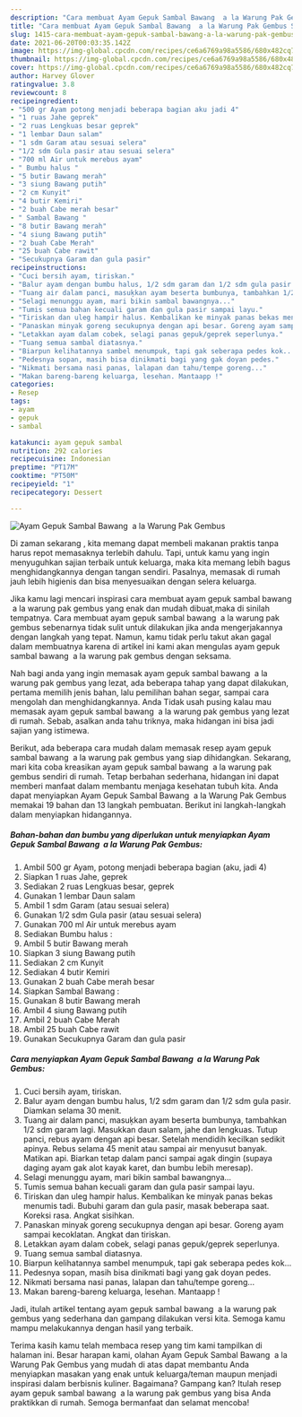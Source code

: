 ```yaml
---
description: "Cara membuat Ayam Gepuk Sambal Bawang  a la Warung Pak Gembus Sederhana dan Mudah Dibuat"
title: "Cara membuat Ayam Gepuk Sambal Bawang  a la Warung Pak Gembus Sederhana dan Mudah Dibuat"
slug: 1415-cara-membuat-ayam-gepuk-sambal-bawang-a-la-warung-pak-gembus-sederhana-dan-mudah-dibuat
date: 2021-06-20T00:03:35.142Z
image: https://img-global.cpcdn.com/recipes/ce6a6769a98a5586/680x482cq70/ayam-gepuk-sambal-bawang-a-la-warung-pak-gembus-foto-resep-utama.jpg
thumbnail: https://img-global.cpcdn.com/recipes/ce6a6769a98a5586/680x482cq70/ayam-gepuk-sambal-bawang-a-la-warung-pak-gembus-foto-resep-utama.jpg
cover: https://img-global.cpcdn.com/recipes/ce6a6769a98a5586/680x482cq70/ayam-gepuk-sambal-bawang-a-la-warung-pak-gembus-foto-resep-utama.jpg
author: Harvey Glover
ratingvalue: 3.8
reviewcount: 8
recipeingredient:
- "500 gr Ayam potong menjadi beberapa bagian aku jadi 4"
- "1 ruas Jahe geprek"
- "2 ruas Lengkuas besar geprek"
- "1 lembar Daun salam"
- "1 sdm Garam atau sesuai selera"
- "1/2 sdm Gula pasir atau sesuai selera"
- "700 ml Air untuk merebus ayam"
- " Bumbu halus "
- "5 butir Bawang merah"
- "3 siung Bawang putih"
- "2 cm Kunyit"
- "4 butir Kemiri"
- "2 buah Cabe merah besar"
- " Sambal Bawang "
- "8 butir Bawang merah"
- "4 siung Bawang putih"
- "2 buah Cabe Merah"
- "25 buah Cabe rawit"
- "Secukupnya Garam dan gula pasir"
recipeinstructions:
- "Cuci bersih ayam, tiriskan."
- "Balur ayam dengan bumbu halus, 1/2 sdm garam dan 1/2 sdm gula pasir. Diamkan selama 30 menit."
- "Tuang air dalam panci, masuķkan ayam beserta bumbunya, tambahkan 1/2 sdm garam lagi. Masukkan daun salam, jahe dan lengkuas. Tutup panci, rebus ayam dengan api besar. Setelah mendidih kecilkan sedikit apinya. Rebus selama 45 menit atau sampai air menyusut banyak. Matikan api. Biarkan tetap dalam panci sampai agak dingin (supaya daging ayam gak alot kayak karet, dan bumbu lebih meresap)."
- "Selagi menunggu ayam, mari bikin sambal bawangnya..."
- "Tumis semua bahan kecuali garam dan gula pasir sampai layu."
- "Tiriskan dan uleg hampir halus. Kembalikan ke minyak panas bekas menumis tadi. Bubuhi garam dan gula pasir, masak beberapa saat. Koreksi rasa. Angkat sisihkan."
- "Panaskan minyak goreng secukupnya dengan api besar. Goreng ayam sampai kecoklatan. Angkat dan tiriskan."
- "Letakkan ayam dalam cobek, selagi panas gepuk/geprek seperlunya."
- "Tuang semua sambal diatasnya."
- "Biarpun kelihatannya sambel menumpuk, tapi gak seberapa pedes kok..."
- "Pedesnya sopan, masih bisa dinikmati bagi yang gak doyan pedes."
- "Nikmati bersama nasi panas, lalapan dan tahu/tempe goreng..."
- "Makan bareng-bareng keluarga, lesehan. Mantaapp !"
categories:
- Resep
tags:
- ayam
- gepuk
- sambal

katakunci: ayam gepuk sambal 
nutrition: 292 calories
recipecuisine: Indonesian
preptime: "PT17M"
cooktime: "PT50M"
recipeyield: "1"
recipecategory: Dessert

---
```



![Ayam Gepuk Sambal Bawang  a la Warung Pak Gembus](https://img-global.cpcdn.com/recipes/ce6a6769a98a5586/680x482cq70/ayam-gepuk-sambal-bawang-a-la-warung-pak-gembus-foto-resep-utama.jpg)

Di zaman  sekarang , kita memang dapat membeli makanan praktis tanpa harus repot memasaknya terlebih dahulu. Tapi, untuk kamu yang ingin menyuguhkan sajian terbaik untuk keluarga, maka kita memang lebih bagus menghidangkannya dengan tangan sendiri. Pasalnya, memasak di rumah jauh lebih higienis dan bisa menyesuaikan dengan selera keluarga.

Jika kamu lagi mencari inspirasi cara membuat ayam gepuk sambal bawang  a la warung pak gembus yang enak dan mudah dibuat,maka di sinilah tempatnya. Cara membuat ayam gepuk sambal bawang  a la warung pak gembus  sebenarnya tidak sulit untuk dilakukan jika anda mengerjakannya dengan langkah yang tepat. Namun, kamu tidak perlu takut akan gagal dalam membuatnya 
karena di artikel ini kami akan mengulas ayam gepuk sambal bawang  a la warung pak gembus dengan seksama.  



Nah bagi anda yang ingin memasak ayam gepuk sambal bawang  a la warung pak gembus yang lezat, ada beberapa tahap yang dapat dilakukan, pertama memilih jenis bahan, lalu pemilihan bahan segar, sampai cara mengolah dan menghidangkannya. Anda Tidak usah pusing kalau mau memasak ayam gepuk sambal bawang  a la warung pak gembus yang lezat di rumah. Sebab, asalkan anda  tahu triknya, maka hidangan ini bisa jadi sajian yang istimewa.

Berikut, ada beberapa cara mudah dalam memasak resep ayam gepuk sambal bawang  a la warung pak gembus yang siap dihidangkan. Sekarang, mari kita coba kreasikan ayam gepuk sambal bawang  a la warung pak gembus sendiri di rumah. Tetap berbahan sederhana, hidangan ini dapat memberi manfaat dalam membantu menjaga kesehatan tubuh kita. Anda dapat menyiapkan Ayam Gepuk Sambal Bawang  a la Warung Pak Gembus memakai 19 bahan dan 13 langkah pembuatan. Berikut ini langkah-langkah dalam menyiapkan hidangannya.

<!--inarticleads1-->

##### Bahan-bahan dan bumbu yang diperlukan untuk menyiapkan Ayam Gepuk Sambal Bawang  a la Warung Pak Gembus:

1. Ambil 500 gr Ayam, potong menjadi beberapa bagian (aku, jadi 4)
1. Siapkan 1 ruas Jahe, geprek
1. Sediakan 2 ruas Lengkuas besar, geprek
1. Gunakan 1 lembar Daun salam
1. Ambil 1 sdm Garam (atau sesuai selera)
1. Gunakan 1/2 sdm Gula pasir (atau sesuai selera)
1. Gunakan 700 ml Air untuk merebus ayam
1. Sediakan  Bumbu halus :
1. Ambil 5 butir Bawang merah
1. Siapkan 3 siung Bawang putih
1. Sediakan 2 cm Kunyit
1. Sediakan 4 butir Kemiri
1. Gunakan 2 buah Cabe merah besar
1. Siapkan  Sambal Bawang :
1. Gunakan 8 butir Bawang merah
1. Ambil 4 siung Bawang putih
1. Ambil 2 buah Cabe Merah
1. Ambil 25 buah Cabe rawit
1. Gunakan Secukupnya Garam dan gula pasir




<!--inarticleads2-->

##### Cara menyiapkan Ayam Gepuk Sambal Bawang  a la Warung Pak Gembus:

1. Cuci bersih ayam, tiriskan.
1. Balur ayam dengan bumbu halus, 1/2 sdm garam dan 1/2 sdm gula pasir. Diamkan selama 30 menit.
1. Tuang air dalam panci, masuķkan ayam beserta bumbunya, tambahkan 1/2 sdm garam lagi. Masukkan daun salam, jahe dan lengkuas. Tutup panci, rebus ayam dengan api besar. Setelah mendidih kecilkan sedikit apinya. Rebus selama 45 menit atau sampai air menyusut banyak. Matikan api. Biarkan tetap dalam panci sampai agak dingin (supaya daging ayam gak alot kayak karet, dan bumbu lebih meresap).
1. Selagi menunggu ayam, mari bikin sambal bawangnya...
1. Tumis semua bahan kecuali garam dan gula pasir sampai layu.
1. Tiriskan dan uleg hampir halus. Kembalikan ke minyak panas bekas menumis tadi. Bubuhi garam dan gula pasir, masak beberapa saat. Koreksi rasa. Angkat sisihkan.
1. Panaskan minyak goreng secukupnya dengan api besar. Goreng ayam sampai kecoklatan. Angkat dan tiriskan.
1. Letakkan ayam dalam cobek, selagi panas gepuk/geprek seperlunya.
1. Tuang semua sambal diatasnya.
1. Biarpun kelihatannya sambel menumpuk, tapi gak seberapa pedes kok...
1. Pedesnya sopan, masih bisa dinikmati bagi yang gak doyan pedes.
1. Nikmati bersama nasi panas, lalapan dan tahu/tempe goreng...
1. Makan bareng-bareng keluarga, lesehan. Mantaapp !




Jadi, itulah artikel tentang  ayam gepuk sambal bawang  a la warung pak gembus  yang sederhana dan gampang dilakukan versi kita. Semoga kamu mampu melakukannya dengan hasil yang terbaik. 

Terima kasih kamu telah membaca resep yang tim kami tampilkan di halaman ini. Besar harapan kami, olahan  Ayam Gepuk Sambal Bawang  a la Warung Pak Gembus yang mudah di atas dapat membantu Anda menyiapkan masakan yang enak untuk keluarga/teman maupun menjadi inspirasi dalam berbisnis kuliner. Bagaimana? Gampang kan? Itulah resep ayam gepuk sambal bawang  a la warung pak gembus yang bisa Anda praktikkan di rumah. Semoga bermanfaat dan selamat mencoba!

